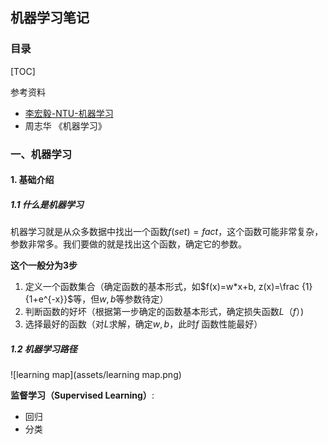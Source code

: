 ## 机器学习笔记

### 目录

[TOC]

参考资料

+  [李宏毅-NTU-机器学习](<https://www.youtube.com/channel/UC2ggjtuuWvxrHHHiaDH1dlQ>)
+ 周志华 《机器学习》



### 一、机器学习

#### 1. 基础介绍

> 

##### 1.1 什么是机器学习

机器学习就是从众多数据中找出一个函数$f(set)=fact​$，这个函数可能非常复杂，参数非常多。我们要做的就是找出这个函数，确定它的参数。

**这个一般分为3步**

1. 定义一个函数集合（确定函数的基本形式，如$f(x)=w*x+b, z(x)=\frac {1}{1+e^{-x}}$等，但$w, b$等参数待定）
2. 判断函数的好坏（根据第一步确定的函数基本形式，确定损失函数$L（f）$)
3. 选择最好的函数（对$L$求解，确定$w,b$，此时$f$ 函数性能最好）



##### 1.2 机器学习路径

![learning map](assets/learning map.png)



**监督学习（Supervised Learning）**:

+ 回归
+ 分类





